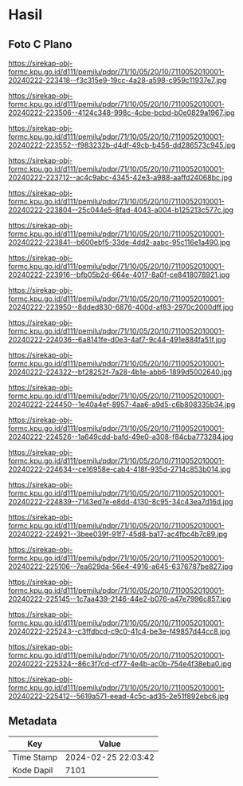 # Hasil

## Foto C Plano

https://sirekap-obj-formc.kpu.go.id/d111/pemilu/pdpr/71/10/05/20/10/7110052010001-20240222-223418--f3c315e9-19cc-4a28-a598-c959c11937e7.jpg

https://sirekap-obj-formc.kpu.go.id/d111/pemilu/pdpr/71/10/05/20/10/7110052010001-20240222-223506--4124c348-998c-4cbe-bcbd-b0e0829a1967.jpg

https://sirekap-obj-formc.kpu.go.id/d111/pemilu/pdpr/71/10/05/20/10/7110052010001-20240222-223552--f983232b-d4df-49cb-b456-dd286573c945.jpg

https://sirekap-obj-formc.kpu.go.id/d111/pemilu/pdpr/71/10/05/20/10/7110052010001-20240222-223712--ac4c9abc-4345-42e3-a988-aaffd24068bc.jpg

https://sirekap-obj-formc.kpu.go.id/d111/pemilu/pdpr/71/10/05/20/10/7110052010001-20240222-223804--25c044e5-8fad-4043-a004-b125213c577c.jpg

https://sirekap-obj-formc.kpu.go.id/d111/pemilu/pdpr/71/10/05/20/10/7110052010001-20240222-223841--b600ebf5-33de-4dd2-aabc-95c116e1a490.jpg

https://sirekap-obj-formc.kpu.go.id/d111/pemilu/pdpr/71/10/05/20/10/7110052010001-20240222-223916--bfb05b2d-664e-4017-8a0f-ce8418078921.jpg

https://sirekap-obj-formc.kpu.go.id/d111/pemilu/pdpr/71/10/05/20/10/7110052010001-20240222-223950--8dded830-6876-400d-af83-2970c2000dff.jpg

https://sirekap-obj-formc.kpu.go.id/d111/pemilu/pdpr/71/10/05/20/10/7110052010001-20240222-224036--6a8141fe-d0e3-4af7-9c44-491e884fa51f.jpg

https://sirekap-obj-formc.kpu.go.id/d111/pemilu/pdpr/71/10/05/20/10/7110052010001-20240222-224322--bf28252f-7a28-4b1e-abb6-1899d5002640.jpg

https://sirekap-obj-formc.kpu.go.id/d111/pemilu/pdpr/71/10/05/20/10/7110052010001-20240222-224450--1e40a4ef-8957-4aa6-a9d5-c6b808335b34.jpg

https://sirekap-obj-formc.kpu.go.id/d111/pemilu/pdpr/71/10/05/20/10/7110052010001-20240222-224526--1a649cdd-bafd-49e0-a308-f84cba773284.jpg

https://sirekap-obj-formc.kpu.go.id/d111/pemilu/pdpr/71/10/05/20/10/7110052010001-20240222-224634--ce16958e-cab4-418f-935d-2714c853b014.jpg

https://sirekap-obj-formc.kpu.go.id/d111/pemilu/pdpr/71/10/05/20/10/7110052010001-20240222-224839--7143ed7e-e8dd-4130-8c95-34c43ea7d16d.jpg

https://sirekap-obj-formc.kpu.go.id/d111/pemilu/pdpr/71/10/05/20/10/7110052010001-20240222-224921--3bee039f-91f7-45d8-ba17-ac4fbc4b7c89.jpg

https://sirekap-obj-formc.kpu.go.id/d111/pemilu/pdpr/71/10/05/20/10/7110052010001-20240222-225106--7ea629da-56e4-4916-a645-6376787be827.jpg

https://sirekap-obj-formc.kpu.go.id/d111/pemilu/pdpr/71/10/05/20/10/7110052010001-20240222-225145--1c7aa439-2146-44e2-b076-a47e7996c857.jpg

https://sirekap-obj-formc.kpu.go.id/d111/pemilu/pdpr/71/10/05/20/10/7110052010001-20240222-225243--c3ffdbcd-c9c0-41c4-be3e-f49857d44cc8.jpg

https://sirekap-obj-formc.kpu.go.id/d111/pemilu/pdpr/71/10/05/20/10/7110052010001-20240222-225324--86c3f7cd-cf77-4e4b-ac0b-754e4f38eba0.jpg

https://sirekap-obj-formc.kpu.go.id/d111/pemilu/pdpr/71/10/05/20/10/7110052010001-20240222-225412--5619a571-eead-4c5c-ad35-2e51f892ebc6.jpg


## Metadata

| Key        | Value               |
| ---------- | ------------------- |
| Time Stamp | 2024-02-25 22:03:42 |
| Kode Dapil | 7101                |



